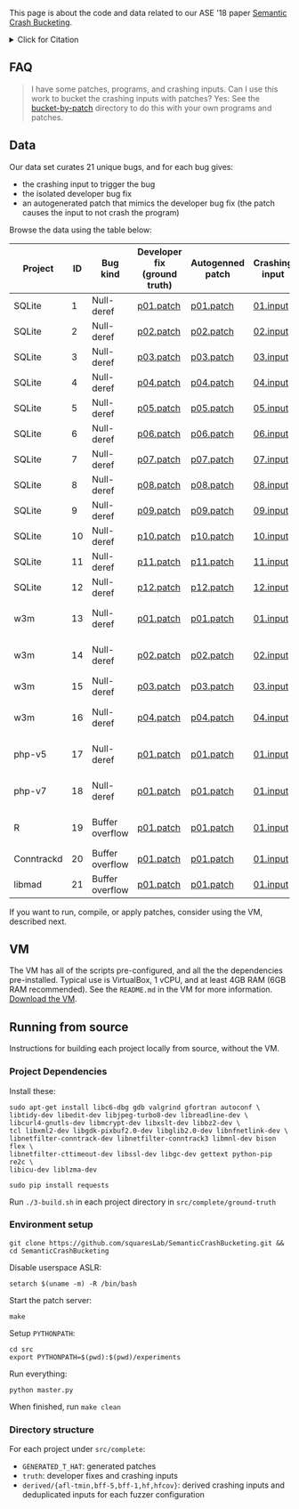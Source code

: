 This page is about the code and data related to our ASE '18 paper
[Semantic Crash Bucketing](https://www.cs.cmu.edu/~rvantond/pdfs/scb-ase-2018.pdf).
<details>
  <summary>Click for Citation</summary>
  
```
@inproceedings{vanTonderSCB2018,
  author = {{van~Tonder}, Rijnard and Kotheimer, John and {Le~Goues}, Claire},
  title = {Semantic Crash Bucketing},
  booktitle = {International Conference on Automated Software Engineering},
  series = {ASE '18},
  year = {2018},
  doi = {10.1145/3238147.3238200}
}
```

</details>

## FAQ

> I have some patches, programs, and crashing inputs. Can I use this work to bucket the crashing inputs with patches? 
Yes: See the [bucket-by-patch](https://github.com/squaresLab/SemanticCrashBucketing/tree/master/bucket-by-patch) directory to do this with your own programs and patches.


## Data

Our data set curates 21 unique bugs, and for each bug gives:

- the crashing input to trigger the bug
- the isolated developer bug fix
- an autogenerated patch that mimics the developer bug fix (the patch causes the input to not crash the program)

Browse the data using the table below:

| Project       | ID | Bug kind        | Developer fix (ground truth)                                                                                                           | Autogenned patch                                                                                                                         | Crashing input                                                                                                                      | CVE            | Ref                                                                                                                                                 |
|---------------|----|-----------------|----------------------------------------------------------------------------------------------------------------------------------------|------------------------------------------------------------------------------------------------------------------------------------------|-------------------------------------------------------------------------------------------------------------------------------------|----------------|-----------------------------------------------------------------------------------------------------------------------------------------------------|
| SQLite | 1  | Null-deref      | [p01.patch](https://github.com/squaresLab/SemanticCrashBucketing/blob/master/src/complete/sqlite/ground-truth/truth/patches/p01.patch) | [p01.patch](https://github.com/squaresLab/SemanticCrashBucketing/blob/master/src/complete/sqlite/ground-truth/GENERATED_T_HAT/p01.patch) | [01.input](https://github.com/squaresLab/SemanticCrashBucketing/blob/master/src/complete/sqlite/ground-truth/truth/all/crash01.sql) | -              | [link](https://lcamtuf.blogspot.com/2015/04/finding-bugs-in-sqlite-easy-way.html)                                                                   |
| SQLite | 2  | Null-deref      | [p02.patch](https://github.com/squaresLab/SemanticCrashBucketing/blob/master/src/complete/sqlite/ground-truth/truth/patches/p02.patch) | [p02.patch](https://github.com/squaresLab/SemanticCrashBucketing/blob/master/src/complete/sqlite/ground-truth/GENERATED_T_HAT/p02.patch) | [02.input](https://github.com/squaresLab/SemanticCrashBucketing/blob/master/src/complete/sqlite/ground-truth/truth/all/crash02.sql) | -              | -                                                                                                                                                    |
| SQLite | 3  | Null-deref      | [p03.patch](https://github.com/squaresLab/SemanticCrashBucketing/blob/master/src/complete/sqlite/ground-truth/truth/patches/p03.patch) | [p03.patch](https://github.com/squaresLab/SemanticCrashBucketing/blob/master/src/complete/sqlite/ground-truth/GENERATED_T_HAT/p03.patch) | [03.input](https://github.com/squaresLab/SemanticCrashBucketing/blob/master/src/complete/sqlite/ground-truth/truth/all/crash03.sql) | -              | -                                                                                                                                                    |
| SQLite | 4  | Null-deref      | [p04.patch](https://github.com/squaresLab/SemanticCrashBucketing/blob/master/src/complete/sqlite/ground-truth/truth/patches/p04.patch) | [p04.patch](https://github.com/squaresLab/SemanticCrashBucketing/blob/master/src/complete/sqlite/ground-truth/GENERATED_T_HAT/p04.patch) | [04.input](https://github.com/squaresLab/SemanticCrashBucketing/blob/master/src/complete/sqlite/ground-truth/truth/all/crash04.sql) | -              | -                                                                                                                                                    |
| SQLite | 5  | Null-deref      | [p05.patch](https://github.com/squaresLab/SemanticCrashBucketing/blob/master/src/complete/sqlite/ground-truth/truth/patches/p05.patch) | [p05.patch](https://github.com/squaresLab/SemanticCrashBucketing/blob/master/src/complete/sqlite/ground-truth/GENERATED_T_HAT/p05.patch) | [05.input](https://github.com/squaresLab/SemanticCrashBucketing/blob/master/src/complete/sqlite/ground-truth/truth/all/crash05.sql) | -              | -                                                                                                                                                    |
| SQLite | 6  | Null-deref      | [p06.patch](https://github.com/squaresLab/SemanticCrashBucketing/blob/master/src/complete/sqlite/ground-truth/truth/patches/p06.patch) | [p06.patch](https://github.com/squaresLab/SemanticCrashBucketing/blob/master/src/complete/sqlite/ground-truth/GENERATED_T_HAT/p06.patch) | [06.input](https://github.com/squaresLab/SemanticCrashBucketing/blob/master/src/complete/sqlite/ground-truth/truth/all/crash06.sql) | -              | -                                                                                                                                                    |
| SQLite | 7  | Null-deref      | [p07.patch](https://github.com/squaresLab/SemanticCrashBucketing/blob/master/src/complete/sqlite/ground-truth/truth/patches/p07.patch) | [p07.patch](https://github.com/squaresLab/SemanticCrashBucketing/blob/master/src/complete/sqlite/ground-truth/GENERATED_T_HAT/p07.patch) | [07.input](https://github.com/squaresLab/SemanticCrashBucketing/blob/master/src/complete/sqlite/ground-truth/truth/all/crash07.sql) | -              | -                                                                                                                                                    |
| SQLite | 8  | Null-deref      | [p08.patch](https://github.com/squaresLab/SemanticCrashBucketing/blob/master/src/complete/sqlite/ground-truth/truth/patches/p08.patch) | [p08.patch](https://github.com/squaresLab/SemanticCrashBucketing/blob/master/src/complete/sqlite/ground-truth/GENERATED_T_HAT/p08.patch) | [08.input](https://github.com/squaresLab/SemanticCrashBucketing/blob/master/src/complete/sqlite/ground-truth/truth/all/crash08.sql) | -              | -                                                                                                                                                    |
| SQLite | 9  | Null-deref      | [p09.patch](https://github.com/squaresLab/SemanticCrashBucketing/blob/master/src/complete/sqlite/ground-truth/truth/patches/p09.patch) | [p09.patch](https://github.com/squaresLab/SemanticCrashBucketing/blob/master/src/complete/sqlite/ground-truth/GENERATED_T_HAT/p09.patch) | [09.input](https://github.com/squaresLab/SemanticCrashBucketing/blob/master/src/complete/sqlite/ground-truth/truth/all/crash09.sql) | -              | -                                                                                                                                                    |
| SQLite | 10 | Null-deref      | [p10.patch](https://github.com/squaresLab/SemanticCrashBucketing/blob/master/src/complete/sqlite/ground-truth/truth/patches/p10.patch) | [p10.patch](https://github.com/squaresLab/SemanticCrashBucketing/blob/master/src/complete/sqlite/ground-truth/GENERATED_T_HAT/p10.patch) | [10.input](https://github.com/squaresLab/SemanticCrashBucketing/blob/master/src/complete/sqlite/ground-truth/truth/all/crash10.sql) | -              | -                                                                                                                                                    |
| SQLite | 11 | Null-deref      | [p11.patch](https://github.com/squaresLab/SemanticCrashBucketing/blob/master/src/complete/sqlite/ground-truth/truth/patches/p11.patch) | [p11.patch](https://github.com/squaresLab/SemanticCrashBucketing/blob/master/src/complete/sqlite/ground-truth/GENERATED_T_HAT/p11.patch) | [11.input](https://github.com/squaresLab/SemanticCrashBucketing/blob/master/src/complete/sqlite/ground-truth/truth/all/crash11.sql) | -              | -                                                                                                                                                    |
| SQLite | 12 | Null-deref      | [p12.patch](https://github.com/squaresLab/SemanticCrashBucketing/blob/master/src/complete/sqlite/ground-truth/truth/patches/p12.patch) | [p12.patch](https://github.com/squaresLab/SemanticCrashBucketing/blob/master/src/complete/sqlite/ground-truth/GENERATED_T_HAT/p12.patch) | [12.input](https://github.com/squaresLab/SemanticCrashBucketing/blob/master/src/complete/sqlite/ground-truth/truth/all/crash12.sql) | -              | -                                                                                                                                                    |
| w3m           | 13 | Null-deref      | [p01.patch](https://github.com/squaresLab/SemanticCrashBucketing/blob/master/src/complete/w3m/ground-truth/truth/patches/p01.patch)   | [p01.patch](https://github.com/squaresLab/SemanticCrashBucketing/blob/master/src/complete/w3m/ground-truth/GENERATED_T_HAT/p01.patch)    | [01.input](https://github.com/squaresLab/SemanticCrashBucketing/blob/master/src/complete/w3m/ground-truth/truth/all/crash1.html)    | CVE-2016-9438  | [changelog](https://github.com/tats/w3m/blob/master/ChangeLog), [link](https://github.com/tats/w3m/commit/010b68580dc50ce183df11cc79721936ab5c4f25) |
| w3m           | 14 | Null-deref      | [p02.patch](https://github.com/squaresLab/SemanticCrashBucketing/blob/master/src/complete/w3m/ground-truth/truth/patches/p02.patch)   | [p02.patch](https://github.com/squaresLab/SemanticCrashBucketing/blob/master/src/complete/w3m/ground-truth/GENERATED_T_HAT/p02.patch)    | [02.input](https://github.com/squaresLab/SemanticCrashBucketing/blob/master/src/complete/w3m/ground-truth/truth/all/crash2.html)    | CVE-2016-9443  |  [link](https://github.com/tats/w3m/commit/ec9eb22e008a69ea9dc21fdca4b9b836679965ee)                                                                |
| w3m           | 15 | Null-deref      | [p03.patch](https://github.com/squaresLab/SemanticCrashBucketing/blob/master/src/complete/w3m/ground-truth/truth/patches/p03.patch)   | [p03.patch](https://github.com/squaresLab/SemanticCrashBucketing/blob/master/src/complete/w3m/ground-truth/GENERATED_T_HAT/p03.patch)    | [03.input](https://github.com/squaresLab/SemanticCrashBucketing/blob/master/src/complete/w3m/ground-truth/truth/all/crash3.html)    | -              | [link](https://github.com/tats/w3m/issues/32#issuecomment-260170163)                                                                                |
| w3m           | 16 | Null-deref      | [p04.patch](https://github.com/squaresLab/SemanticCrashBucketing/blob/master/src/complete/w3m/ground-truth/truth/patches/p04.patch)   | [p04.patch](https://github.com/squaresLab/SemanticCrashBucketing/blob/master/src/complete/w3m/ground-truth/GENERATED_T_HAT/p04.patch)    | [04.input](https://github.com/squaresLab/SemanticCrashBucketing/blob/master/src/complete/w3m/ground-truth/truth/all/crash4.html)    | CVE-2016-9631  | [link](https://github.com/tats/w3m/commit/ecfdcbe1131591502c5e7f9ff4f34b24c5a2db97)                 |
| php-v5        | 17 | Null-deref      | [p01.patch](https://github.com/squaresLab/SemanticCrashBucketing/blob/master/src/complete/php-5.5.37/ground-truth/truth/patches/p01.patch)  | [p01.patch](https://github.com/squaresLab/SemanticCrashBucketing/blob/master/src/complete/php-5.5.37/ground-truth/GENERATED_T_HAT/p01.patch)  | [01.input](https://github.com/squaresLab/SemanticCrashBucketing/blob/master/src/complete/php-5.5.37/ground-truth/truth/all/crash.jpg)  | CVE-2016-6292  | [link](https://bugs.php.net/bug.php?id=72618)                                                                                                       |
| php-v7        | 18 | Null-deref      | [p01.patch](https://github.com/squaresLab/SemanticCrashBucketing/blob/master/src/complete/php-7.0.14/ground-truth/truth/patches/p01.patch)  | [p01.patch](https://github.com/squaresLab/SemanticCrashBucketing/blob/master/src/complete/php-7.0.14/ground-truth/GENERATED_T_HAT/p01.patch)  | [01.input](https://github.com/squaresLab/SemanticCrashBucketing/blob/master/src/complete/php-7.0.14/ground-truth/truth/all/crash.php)  | CVE-2016-10162 | [link](https://bugs.php.net/bug.php?id=73831)                                                                                                       |
| R             | 19 | Buffer overflow | [p01.patch](https://github.com/squaresLab/SemanticCrashBucketing/blob/master/src/complete/R/ground-truth/truth/patches/p01.patch)           | [p01.patch](https://github.com/squaresLab/SemanticCrashBucketing/blob/master/src/complete/R/ground-truth/GENERATED_T_HAT/p01.patch)      | [01.input](https://github.com/squaresLab/SemanticCrashBucketing/blob/master/src/complete/R/ground-truth/truth/all/crash.enc)        | CVE-2016-8714  |  -                                                                                                                                                   |
| Conntrackd    | 20 | Buffer overflow | [p01.patch](https://github.com/squaresLab/SemanticCrashBucketing/blob/master/src/complete/conntrackd/ground-truth/truth/patches/p01.patch)  | [p01.patch](https://github.com/squaresLab/SemanticCrashBucketing/blob/master/src/complete/conntrackd/ground-truth/GENERATED_T_HAT/p01.patch) | [01.input](https://github.com/squaresLab/SemanticCrashBucketing/blob/master/src/complete/conntrackd/ground-truth/truth/all/minimal.conf)         | -                                                | [link](http://git.netfilter.org/conntrack-tools/commit/?id=ce06fb6069065c3d68475356c0728a5fa0a4ab74)
| libmad        | 21 | Buffer overflow | [p01.patch](https://github.com/squaresLab/SemanticCrashBucketing/blob/master/src/complete/libmad/ground-truth/truth/patches/p01.patch)      | [p01.patch](https://github.com/squaresLab/SemanticCrashBucketing/blob/master/src/complete/libmad/ground-truth/GENERATED_T_HAT/p01.patch) | [01.input](https://github.com/squaresLab/SemanticCrashBucketing/blob/master/src/complete/libmad/ground-truth/truth/all/crash01.mp3) | -              | -                                                                                                                                                   |

If you want to run, compile, or apply patches, consider using the VM, described next.

## VM

The VM has all of the scripts pre-configured, and all the the dependencies pre-installed. Typical use is VirtualBox, 1 vCPU, and at least 4GB RAM (6GB RAM recommended). See the `README.md` in the VM for more information.
[Download the VM](https://zenodo.org/record/2646520#.XMTUmhNKiu4). 

## Running from source

Instructions for building each project locally from source, without the VM.

### Project Dependencies

Install these:

```
sudo apt-get install libc6-dbg gdb valgrind gfortran autoconf \
libtidy-dev libedit-dev libjpeg-turbo8-dev libreadline-dev \
libcurl4-gnutls-dev libmcrypt-dev libxslt-dev libbz2-dev \
tcl libxml2-dev libgdk-pixbuf2.0-dev libglib2.0-dev libnfnetlink-dev \
libnetfilter-conntrack-dev libnetfilter-conntrack3 libmnl-dev bison flex \
libnetfilter-cttimeout-dev libssl-dev libgc-dev gettext python-pip re2c \
libicu-dev liblzma-dev

sudo pip install requests
```

Run `./3-build.sh` in each project directory in `src/complete/ground-truth`

### Environment setup

```
git clone https://github.com/squaresLab/SemanticCrashBucketing.git && cd SemanticCrashBucketing
```

Disable userspace ASLR:

```
setarch $(uname -m) -R /bin/bash
```

Start the patch server:

```
make
```

Setup `PYTHONPATH`:

```
cd src
export PYTHONPATH=$(pwd):$(pwd)/experiments
```

Run everything:

```
python master.py
```

When finished, run `make clean`

### Directory structure

For each project under `src/complete`:

- `GENERATED_T_HAT`: generated patches
- `truth`: developer fixes and crashing inputs
- `derived/{afl-tmin,bff-5,bff-1,hf,hfcov}`: derived crashing inputs and deduplicated inputs for each fuzzer configuration
